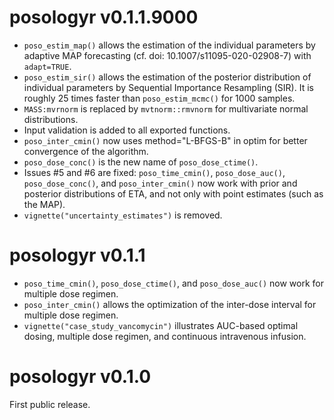 # posologyr v0.1.1.9000

* `poso_estim_map()` allows the estimation of the individual parameters by 
adaptive MAP forecasting (cf. doi: 10.1007/s11095-020-02908-7) with 
`adapt=TRUE`.
* `poso_estim_sir()` allows the estimation of the posterior distribution 
of individual parameters by Sequential Importance Resampling (SIR). It is 
roughly 25 times faster than `poso_estim_mcmc()` for 1000 samples.
* `MASS:mvrnorm` is replaced by `mvtnorm::rmvnorm` for multivariate normal 
distributions. 
* Input validation is added to all exported functions.
* `poso_inter_cmin()` now uses method="L-BFGS-B" in optim for better convergence 
of the algorithm.
* `poso_dose_conc()` is the new name of `poso_dose_ctime()`.
* Issues #5 and #6 are fixed: `poso_time_cmin()`, `poso_dose_auc()`, 
`poso_dose_conc()`, and `poso_inter_cmin()` now work with prior and posterior 
distributions of ETA, and not only with point estimates (such as the MAP).
* `vignette("uncertainty_estimates")` is removed.

# posologyr v0.1.1

* `poso_time_cmin()`, `poso_dose_ctime()`, and `poso_dose_auc()` now work for 
multiple dose regimen.
* `poso_inter_cmin()` allows the optimization of the inter-dose interval for 
multiple dose regimen.
* `vignette("case_study_vancomycin")` illustrates AUC-based optimal dosing, 
multiple dose regimen, and continuous intravenous infusion.

# posologyr v0.1.0

First public release.
